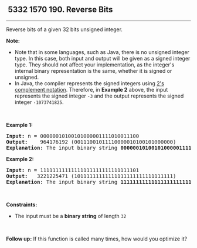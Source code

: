 <h2> 5332 1570
190. Reverse Bits</h2><hr><div><p>Reverse bits of a given 32 bits unsigned integer.</p>

<p><strong>Note:</strong></p>

<ul>
	<li>Note that in some languages, such as Java, there is no unsigned integer type. In this case, both input and output will be given as a signed integer type. They should not affect your implementation, as the integer's internal binary representation is the same, whether it is signed or unsigned.</li>
	<li>In Java, the compiler represents the signed integers using <a href="https://en.wikipedia.org/wiki/Two%27s_complement" target="_blank">2's complement notation</a>. Therefore, in <strong class="example">Example 2</strong> above, the input represents the signed integer <code>-3</code> and the output represents the signed integer <code>-1073741825</code>.</li>
</ul>

<p>&nbsp;</p>
<p><strong class="example">Example 1:</strong></p>

<pre><strong>Input:</strong> n = 00000010100101000001111010011100
<strong>Output:</strong>    964176192 (00111001011110000010100101000000)
<strong>Explanation: </strong>The input binary string <strong>00000010100101000001111010011100</strong> represents the unsigned integer 43261596, so return 964176192 which its binary representation is <strong>00111001011110000010100101000000</strong>.
</pre>

<p><strong class="example">Example 2:</strong></p>

<pre><strong>Input:</strong> n = 11111111111111111111111111111101
<strong>Output:</strong>   3221225471 (10111111111111111111111111111111)
<strong>Explanation: </strong>The input binary string <strong>11111111111111111111111111111101</strong> represents the unsigned integer 4294967293, so return 3221225471 which its binary representation is <strong>10111111111111111111111111111111</strong>.
</pre>

<p>&nbsp;</p>
<p><strong>Constraints:</strong></p>

<ul>
	<li>The input must be a <strong>binary string</strong> of length <code>32</code></li>
</ul>

<p>&nbsp;</p>
<p><strong>Follow up:</strong> If this function is called many times, how would you optimize it?</p>
</div>